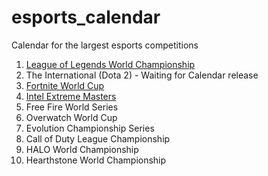 # esports_calendar
Calendar for the largest esports competitions

1. [League of Legends World Championship](https://github.com/gmandolesi/esports_calendar/blob/main/LoL_WorldChampionship.ics)
2. The International (Dota 2) - Waiting for Calendar release
3. [Fortnite World Cup](https://github.com/gmandolesi/esports_calendar/blob/main/Fortnite.ics)
4. [Intel Extreme Masters](https://github.com/gmandolesi/esports_calendar/blob/main/InterlExtremeMasters.ics)
5. Free Fire World Series
6. Overwatch World Cup
7. Evolution Championship Series
8. Call of Duty League Championship
9. HALO World Championship
10. Hearthstone World Championship
